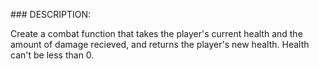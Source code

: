### DESCRIPTION:

Create a combat function that takes the player's current health and the amount of damage recieved, and returns the player's new health. Health can't be less than 0.